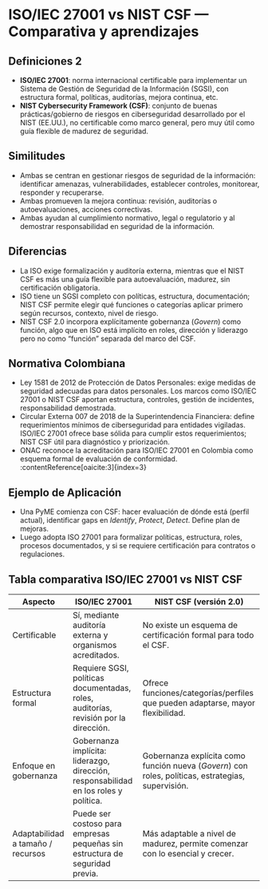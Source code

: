 # ISO/IEC 27001 vs NIST CSF — Comparativa y aprendizajes

## Definiciones 2

- **ISO/IEC 27001**: norma internacional certificable para implementar un Sistema de Gestión de Seguridad de la Información (SGSI), con estructura formal, políticas, auditorías, mejora continua, etc.  
- **NIST Cybersecurity Framework (CSF)**: conjunto de buenas prácticas/gobierno de riesgos en ciberseguridad desarrollado por el NIST (EE.UU.), no certificable como marco general, pero muy útil como guía flexible de madurez de seguridad.

## Similitudes

- Ambas se centran en gestionar riesgos de seguridad de la información: identificar amenazas, vulnerabilidades, establecer controles, monitorear, responder y recuperarse.  
- Ambas promueven la mejora continua: revisión, auditorías o autoevaluaciones, acciones correctivas.  
- Ambas ayudan al cumplimiento normativo, legal o regulatorio y al demostrar responsabilidad en seguridad de la información.

## Diferencias

- La ISO exige formalización y auditoría externa, mientras que el NIST CSF es más una guía flexible para autoevaluación, madurez, sin certificación obligatoria.  
- ISO tiene un SGSI completo con políticas, estructura, documentación; NIST CSF permite elegir qué funciones o categorías aplicar primero según recursos, contexto, nivel de riesgo.  
- NIST CSF 2.0 incorpora explícitamente gobernanza (*Govern*) como función, algo que en ISO está implícito en roles, dirección y liderazgo pero no como “función” separada del marco del CSF.  

## Normativa Colombiana

- Ley 1581 de 2012 de Protección de Datos Personales: exige medidas de seguridad adecuadas para datos personales. Los marcos como ISO/IEC 27001 o NIST CSF aportan estructura, controles, gestión de incidentes, responsabilidad demostrada.  
- Circular Externa 007 de 2018 de la Superintendencia Financiera: define requerimientos mínimos de ciberseguridad para entidades vigiladas. ISO/IEC 27001 ofrece base sólida para cumplir estos requerimientos; NIST CSF útil para diagnóstico y priorización.  
- ONAC reconoce la acreditación para ISO/IEC 27001 en Colombia como esquema formal de evaluación de conformidad. :contentReference[oaicite:3]{index=3}

## Ejemplo de Aplicación

- Una PyME comienza con CSF: hacer evaluación de dónde está (perfil actual), identificar gaps en *Identify*, *Protect*, *Detect*. Define plan de mejoras.  
- Luego adopta ISO 27001 para formalizar políticas, estructura, roles, procesos documentados, y si se requiere certificación para contratos o regulaciones.  

## Tabla comparativa ISO/IEC 27001 vs NIST CSF

| Aspecto                           | ISO/IEC 27001                                                                        | NIST CSF (versión 2.0)                                                                             |
| --------------------------------- | ------------------------------------------------------------------------------------ | -------------------------------------------------------------------------------------------------- |
| Certificable                      | Sí, mediante auditoría externa y organismos acreditados.                             | No existe un esquema de certificación formal para todo el CSF.                                     |
| Estructura formal                 | Requiere SGSI, políticas documentadas, roles, auditorías, revisión por la dirección. | Ofrece funciones/categorías/perfiles que pueden adaptarse, mayor flexibilidad.                     |
| Enfoque en gobernanza             | Gobernanza implícita: liderazgo, dirección, responsabilidad en los roles y política. | Gobernanza explícita como función nueva (*Govern*) con roles, políticas, estrategias, supervisión. |
| Adaptabilidad a tamaño / recursos | Puede ser costoso para empresas pequeñas sin estructura de seguridad previa.         | Más adaptable a nivel de madurez, permite comenzar con lo esencial y crecer.                       |


